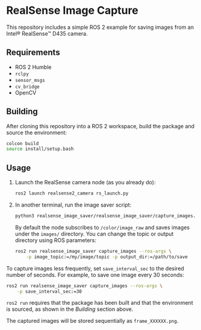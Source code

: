 # RealSense Image Capture

This repository includes a simple ROS 2 example for saving images from an Intel® RealSense™ D435 camera.

## Requirements
- ROS 2 Humble
- `rclpy`
- `sensor_msgs`
- `cv_bridge`
- OpenCV

## Building

After cloning this repository into a ROS 2 workspace, build the package and
source the environment:

```bash
colcon build
source install/setup.bash
```

## Usage
1. Launch the RealSense camera node (as you already do):
   ```bash
   ros2 launch realsense2_camera rs_launch.py
   ```
2. In another terminal, run the image saver script:
   ```bash
   python3 realsense_image_saver/realsense_image_saver/capture_images.py
   ```
   By default the node subscribes to `/color/image_raw` and saves images under the `images/` directory. You can change the topic or output directory using ROS parameters:
   ```bash
   ros2 run realsense_image_saver capture_images --ros-args \
       -p image_topic:=/my/image/topic -p output_dir:=/path/to/save
   ```

To capture images less frequently, set `save_interval_sec` to the desired number
of seconds. For example, to save one image every 30 seconds:

```bash
ros2 run realsense_image_saver capture_images --ros-args \
    -p save_interval_sec:=30
```

`ros2 run` requires that the package has been built and that the environment
is sourced, as shown in the *Building* section above.

The captured images will be stored sequentially as `frame_XXXXXX.png`.

